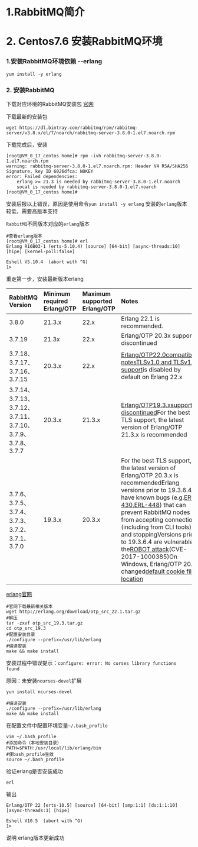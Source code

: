 # 1.RabbitMQ简介

# 2. Centos7.6 安装RabbitMQ环境

### 1.安装RabbitMQ环境依赖 --erlang

```
yum install -y erlang
```

### 2. 安装RabbitMQ

下载对应环境的RabbitMQ安装包 [官网](https://www.rabbitmq.com/)

下载最新的安装包

```
wget https://dl.bintray.com/rabbitmq/rpm/rabbitmq-server/v3.8.x/el/7/noarch/rabbitmq-server-3.8.0-1.el7.noarch.rpm
```

下载完成后，安装

```
[root@VM_0_17_centos home]# rpm -ivh rabbitmq-server-3.8.0-1.el7.noarch.rpm 
warning: rabbitmq-server-3.8.0-1.el7.noarch.rpm: Header V4 RSA/SHA256 Signature, key ID 6026dfca: NOKEY
error: Failed dependencies:
    erlang >= 21.3 is needed by rabbitmq-server-3.8.0-1.el7.noarch
    socat is needed by rabbitmq-server-3.8.0-1.el7.noarch
[root@VM_0_17_centos home]#
```

安装后报以上错误，原因是使用命令`yun install -y erlang` 安装的`erlang`版本较低，需要高版本支持

`RabbitMQ`不同版本对应的`erlang`版本

```
#查看erlang版本
[root@VM_0_17_centos home]# erl
Erlang R16B03-1 (erts-5.10.4) [source] [64-bit] [async-threads:10] [hipe] [kernel-poll:false]

Eshell V5.10.4  (abort with ^G)
1>
```

重走第一步，安装最新版本erlang

| RabbitMQ Version | Minimum required Erlang/OTP | Maximum supported Erlang/OTP | Notes |
| :--- | :--- | :--- | :--- |
| 3.8.0 | 21.3.x | 22.x | Erlang 22.1 is recommended. |
| 3.7.19 | 21.3x | 22.x | Erlang/OTP 20.3x support  is  discontinued |
| 3.7.18、3.7.17、3.7.16、3.7.15 | 20.3.x | 22.x | [Erlang/OTP22.0compatibility notes](https://groups.google.com/forum/#!topic/rabbitmq-users/vcRLhpUdg_o)[TLSv1.0 and TLSv1.1 support](https://www.rabbitmq.com/ssl.html#tls-versions)is disabled by default on Erlang 22.x |
| 3.7.14、3.7.13、3.7.12、3.7.11、3.7.10、3.7.9、3.7.8、3.7.7 | 20.3.x | 21.3.x | [Erlang/OTP19.3.xsupport is discontinued](https://groups.google.com/forum/#!topic/rabbitmq-users/G4UJ9zbIYHs)For the best TLS support, the latest version of Erlang/OTP 21.3.x is recommended |
| 3.7.6、3.7.5、3.7.4、3.7.3、3.7.2、3.7.1、3.7.0 | 19.3.x | 20.3.x | For the best TLS support, the latest version of Erlang/OTP 20.3.x is recommendedErlang versions prior to 19.3.6.4 have known bugs \(e.g.[ERL-430](https://bugs.erlang.org/browse/ERL-430),[ERL-448](https://bugs.erlang.org/browse/ERL-448)\) that can prevent RabbitMQ nodes from accepting connections \(including from CLI tools\) and stoppingVersions prior to 19.3.6.4 are vulnerable to the[ROBOT attack](https://robotattack.org/)\(CVE-2017-1000385\)On Windows, Erlang/OTP 20.2 changed[default cookie file location](https://www.rabbitmq.com/cli.html) |

[erlang官网](https://www.erlang.org/)

```
#官网下载最新相关版本
wget http://erlang.org/download/otp_src_22.1.tar.gz
#解压
tar -zxvf otp_src_19.3.tar.gz
cd otp_src_19.3
#配置安装目录
./configure --prefix=/usr/lib/erlang
#编译安装
make && make install
```

安装过程中错误提示：`configure: error: No curses library functions found`

原因：未安装`ncurses-devel`扩展

```
yun install ncurses-devel

#编译安装
./configure --prefix=/usr/lib/erlang
make && make install
```

在配置文件中配置环境变量`~/.bash_profile`

```
vim ~/.bash_profile
#添加命令（本地安装目录）
PATH=$PATH:/usr/local/lib/erlang/bin
#使bash_profile生效
source ~/.bash_profile
```

验证erlang是否安装成功

```
erl
```

输出

```
Erlang/OTP 22 [erts-10.5] [source] [64-bit] [smp:1:1] [ds:1:1:10] [async-threads:1] [hipe]

Eshell V10.5  (abort with ^G)
1> 
```

说明 erlang版本更新成功

